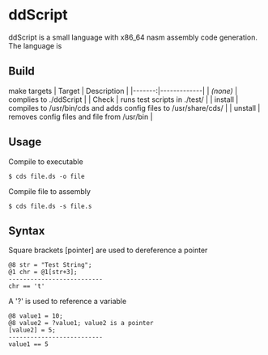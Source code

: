 # ddScript
ddScript is a small language with x86_64 nasm assembly code generation. The language is 

## Build
make targets
| Target | Description |
|-------:|-------------|
| _(none)_ | complies to ./ddScript |
| Check | runs test scripts in ./test/ |
| install | compiles to /usr/bin/cds and adds config files to /usr/share/cds/ |
| unstall | removes config files and file from /usr/bin |

## Usage
Compile to executable
```
$ cds file.ds -o file
```
Compile file to assembly
```
$ cds file.ds -s file.s
```

## Syntax
Square brackets \[pointer\] are used to dereference a pointer
```
@8 str = "Test String";
@1 chr = @1[str+3];
--------------------------
chr == 't'
```

A '?' is used to reference a variable
```
@8 value1 = 10;
@8 value2 = ?value1; value2 is a pointer
[value2] = 5;
--------------------------
value1 == 5
```
